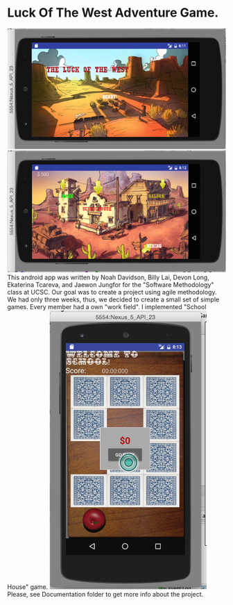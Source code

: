 # Luck Of The West Adventure Game.
![Mockup for feature A](https://github.com/Katy-katy/LuckOfTheWest/blob/master/ScreenShot1.png)
![Mockup for feature A](https://github.com/Katy-katy/LuckOfTheWest/blob/master/ScreenShot2.png)
This android app was written by Noah Davidson, Billy Lai, Devon Long, Ekaterina Tcareva, and Jaewon Jungfor for the "Software Methodology" class at UCSC. 
Our goal was to create a project using agile methodology. We had only three weeks, thus, we decided to create a small set of simple games. Every member had a own "work field". 
I implemented "School House" game. 
![Mockup for feature A](https://github.com/Katy-katy/LuckOfTheWest/blob/master/ScreenShot3.png)
Please, see Documentation folder to get more info about the project.

